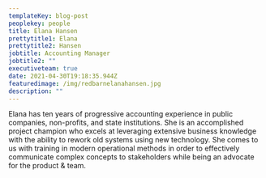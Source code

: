 ```yaml
---
templateKey: blog-post
peoplekey: people
title: Elana Hansen
prettytitle1: Elana
prettytitle2: Hansen
jobtitle: Accounting Manager
jobtitle2: ""
executiveteam: true
date: 2021-04-30T19:18:35.944Z
featuredimage: /img/redbarnelanahansen.jpg
description: ""
---
```


Elana has ten years of progressive accounting experience in public companies, non-profits, and state institutions. She is an accomplished project champion who excels at leveraging extensive business knowledge with the ability to rework old systems using new technology. She comes to us with training in modern operational methods in order to effectively communicate complex concepts to stakeholders while being an advocate for the product & team.
